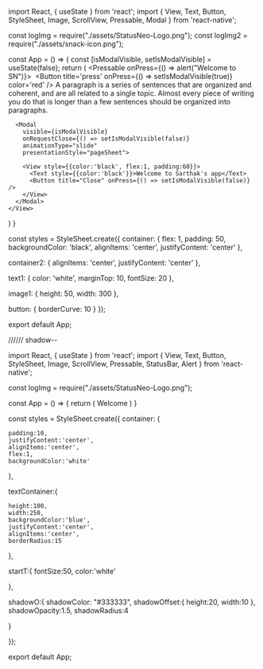 import React, { useState } from 'react';
import { View, Text, Button, StyleSheet, Image, ScrollView, Pressable, Modal } from 'react-native';

const logImg = require("./assets/StatusNeo-Logo.png");
const logImg2 = require("./assets/snack-icon.png");

const App = () => {
  const [isModalVisible, setIsModalVisible] = useState(false);
  return (
    <View style={[styles.container]}>
      <Pressable onPress={() => alert("Welcome to SN")}>
        <Image source={logImg} style={[styles.image1]} />
      </Pressable>
      <ScrollView style={[styles.container2]}>
        <Button title='press' onPress={() => setIsModalVisible(true)} color='red' />
        <Text style={[styles.text1]}>
          A paragraph is a series of sentences that are organized and coherent, and are all related to a single topic. Almost every piece of writing you do that is longer than a few sentences should be organized into paragraphs.
        </Text>
      </ScrollView>

      <Modal
        visible={isModalVisible}
        onRequestClose={() => setIsModalVisible(false)}
        animationType="slide"
        presentationStyle="pageSheet">

        <View style={{color:'black', flex:1, padding:60}}>
          <Text style={{color:'black'}}>Welcome to Sarthak's app</Text>
          <Button title="Close" onPress={() => setIsModalVisible(false)} />
        </View>
      </Modal>
    </View>
  )
}

const styles = StyleSheet.create({
  container: {
    flex: 1,
    padding: 50,
    backgroundColor: 'black',
    alignItems: 'center',
    justifyContent: 'center'
  },

  container2: {
    alignItems: 'center',
    justifyContent: 'center'
  },

  text1: {
    color: 'white',
    marginTop: 10,
    fontSize: 20
  },

  image1: {
    height: 50,
    width: 300
  },

  button: {
    borderCurve: 10
  }
});

export default App;









////// shadow--


import React, { useState } from 'react';
import { View, Text, Button, StyleSheet, Image, ScrollView, Pressable, StatusBar, Alert } from 'react-native';

const logImg = require("./assets/StatusNeo-Logo.png");

const App = () => {
  return (
    <View style={styles.container}>
    <View style={[styles.textContainer,styles.shadowO]}>
    <Text style={styles.startT}>Welcome</Text>
    </View>
    </View>
  )
}

const styles = StyleSheet.create({
  container: {

    padding:10,
    justifyContent:'center',
    alignItems:'center',
    flex:1,
    backgroundColor:'white'

    
    
  },

  textContainer:{

    height:100,
    width:250,
    backgroundColor:'blue', 
    justifyContent:'center',
    alignItems:'center',
    borderRadius:15
    

  },

  startT:{
    fontSize:50,
    color:'white'
  
  },

  shadowO:{
    shadowColor: "#333333",
    shadowOffset:{
      height:20,
      width:10
    },
    shadowOpacity:1.5,
    shadowRadius:4


  }

  
});

export default App;
